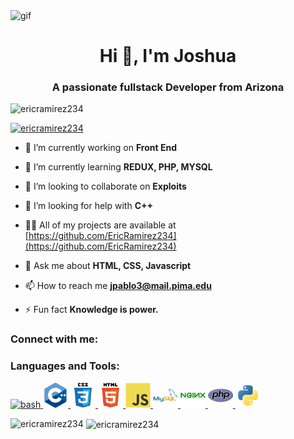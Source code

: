 <img src="https://cdna.artstation.com/p/assets/images/images/028/102/058/original/pixel-jeff-matrix-s.gif?1593487263" alt="gif">
<h1 align="center">Hi 👋, I'm Joshua</h1>
<h3 align="center">A passionate fullstack Developer from Arizona</h3>

<p align="left"> <img src="https://komarev.com/ghpvc/?username=ericramirez234&label=Profile%20views&color=0e75b6&style=flat" alt="ericramirez234" /> </p>

<p align="left"> <a href="https://github.com/ryo-ma/github-profile-trophy"><img src="https://github-profile-trophy.vercel.app/?username=ericramirez234" alt="ericramirez234" /></a> </p>

- 🔭 I’m currently working on **Front End**

- 🌱 I’m currently learning **REDUX, PHP, MYSQL**

- 👯 I’m looking to collaborate on **Exploits**

- 🤝 I’m looking for help with **C++**

- 👨‍💻 All of my projects are available at [https://github.com/EricRamirez234](https://github.com/EricRamirez234)

- 💬 Ask me about **HTML, CSS, Javascript**

- 📫 How to reach me **jpablo3@mail.pima.edu**

- ⚡ Fun fact **Knowledge is power.**

<h3 align="left">Connect with me:</h3>
<p align="left">
</p>

<h3 align="left">Languages and Tools:</h3>
<p align="left"> <a href="https://www.gnu.org/software/bash/" target="_blank" rel="noreferrer"> <img src="https://www.vectorlogo.zone/logos/gnu_bash/gnu_bash-icon.svg" alt="bash" width="40" height="40"/> </a> <a href="https://www.w3schools.com/cpp/" target="_blank" rel="noreferrer"> <img src="https://raw.githubusercontent.com/devicons/devicon/master/icons/cplusplus/cplusplus-original.svg" alt="cplusplus" width="40" height="40"/> </a> <a href="https://www.w3schools.com/css/" target="_blank" rel="noreferrer"> <img src="https://raw.githubusercontent.com/devicons/devicon/master/icons/css3/css3-original-wordmark.svg" alt="css3" width="40" height="40"/> </a> <a href="https://www.w3.org/html/" target="_blank" rel="noreferrer"> <img src="https://raw.githubusercontent.com/devicons/devicon/master/icons/html5/html5-original-wordmark.svg" alt="html5" width="40" height="40"/> </a> <a href="https://developer.mozilla.org/en-US/docs/Web/JavaScript" target="_blank" rel="noreferrer"> <img src="https://raw.githubusercontent.com/devicons/devicon/master/icons/javascript/javascript-original.svg" alt="javascript" width="40" height="40"/> </a> <a href="https://www.mysql.com/" target="_blank" rel="noreferrer"> <img src="https://raw.githubusercontent.com/devicons/devicon/master/icons/mysql/mysql-original-wordmark.svg" alt="mysql" width="40" height="40"/> </a> <a href="https://www.nginx.com" target="_blank" rel="noreferrer"> <img src="https://raw.githubusercontent.com/devicons/devicon/master/icons/nginx/nginx-original.svg" alt="nginx" width="40" height="40"/> </a> <a href="https://www.php.net" target="_blank" rel="noreferrer"> <img src="https://raw.githubusercontent.com/devicons/devicon/master/icons/php/php-original.svg" alt="php" width="40" height="40"/> </a> <a href="https://www.python.org" target="_blank" rel="noreferrer"> <img src="https://raw.githubusercontent.com/devicons/devicon/master/icons/python/python-original.svg" alt="python" width="40" height="40"/> </a> </p>

<p><img align="left" src="https://github-readme-stats.vercel.app/api/top-langs?username=ericramirez234&show_icons=true&locale=en&layout=compact" alt="ericramirez234" /></p>

<p>&nbsp;<img align="center" src="https://github-readme-stats.vercel.app/api?username=ericramirez234&show_icons=true&locale=en" alt="ericramirez234" /></p>

